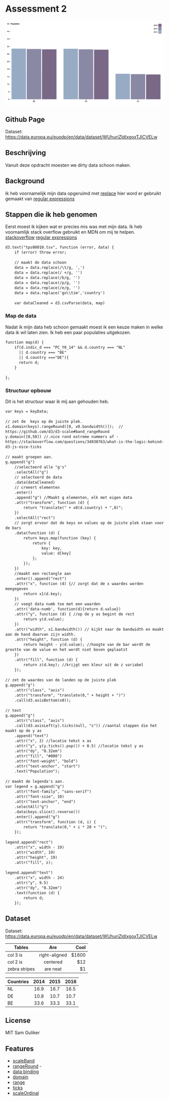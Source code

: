 # Assessment 2
![preview](preview.png)
## Github Page
Dataset: https://data.europa.eu/euodp/en/data/dataset/WUhuriZldIxgoxTJICVELw

## Beschrijving
Vanuit deze opdracht moesten we dirty data schoon maken.

## Background
Ik heb voornamelijk mijn data opgeruimd met [replace](https://developer.mozilla.org/en-US/docs/Web/JavaScript/Reference/Global_Objects/String/replace) hier word er gebruikt gemaakt van [regular expressions](https://developer.mozilla.org/en-US/docs/Web/JavaScript/Guide/Regular_Expressions)

## Stappen die ik heb genomen
Eerst moest ik kijken wat er precies mis was met mijn data.
Ik heb voornamlijk stack overflow gebruikt en MDN om mij te helpen.
[stackoverflow](https://stackoverflow.com/)
[regular expressions](https://developer.mozilla.org/en-US/docs/Web/JavaScript/Guide/Regular_Expressions)

```
d3.text("tps00010.tsv", function (error, data) {
    if (error) throw error;

    // maakt de data schoon
    data = data.replace(/\t/g, ',')
    data = data.replace(/ +/g, '')
    data = data.replace(/b/g, '')
    data = data.replace(/p/g, '')
    data = data.replace(/e/g, '')
    data = data.replace('go\\tim','country')

    var dataCleaned = d3.csvParse(data, map)

```

### Map de data
Nadat ik mijn data heb schoon gemaakt moest ik een keuze maken
in welke data ik wil laten zien. Ik heb een paar populaties uitgekozen.
```
function map(d) {
    if(d.indic_d === "PC_Y0_14" && d.country === "NL"
      || d.country === "BE"
      || d.country ==="DE"){
      return d;
    }

};
```
### Structuur opbouw
Dit is het structuur waar ik mij aan gehouden heb.
```
var keys = keyData;

// zet de  keys op de juiste plek.
x1.domain(keys).rangeRound([0, x0.bandwidth()]);  // https://github.com/d3/d3-scale#band_rangeRound
y.domain([0,50]) //.nice rond extreme nummers af - https://stackoverflow.com/questions/34930763/what-is-the-logic-behind-d3-js-nice-ticks

// maakt groepen aan.
g.append("g")
    //selecteerd alle "g's"
    .selectAll("g")
    // selecteerd de data
    .data(dataCleaned)
    // creeert elementen
    .enter()
    .append("g") //Maakt g elementen, elk met eigen data
    .attr("transform", function (d) {
        return "translate(" + x0(d.country) + ",0)";
    })
    .selectAll("rect")
    // zorgt ervoor dat de keys en values op de juiste plek staan voor de bars
    .data(function (d) {
        return keys.map(function (key) {
            return {
                key: key,
                value: d[key]
            };
        });
    })
    //maakt een rectangle aan
    .enter().append("rect")
    .attr("x", function (d) {// zorgt dat de x waardes worden meegegeven
        return x1(d.key);
    })
    // voegt data numb toe met een waarden
    .attr('data-numb', function(d){return d.value})
    .attr("y", function (d) { //op de y as begint de rect
        return y(d.value);
    })
    .attr("width", x1.bandwidth()) // kijkt naar de bandwidth en maakt aan de hand daarvan zijn width.
    .attr("height", function (d) {
        return height - y(d.value); //hoogte van de bar wordt de grootte van de value en het wordt niet boven geplaatst
    })
    .attr("fill", function (d) {
        return z(d.key); //krijgt een kleur uit de z variabel
    });

// zet de waardes van de landen op de juiste plek
g.append("g")
    .attr("class", "axis")
    .attr("transform", "translate(0," + height + ")")
    .call(d3.axisBottom(x0));

// text
g.append("g")
    .attr("class", "axis")
    .call(d3.axisLeft(y).ticks(null, "s")) //aantal stappen die het maakt op de y as
    .append("text")
    .attr("x", 2) //locatie tekst x as
    .attr("y", y(y.ticks().pop()) + 0.5) //locatie tekst y as
    .attr("dy", "0.32em")
    .attr("fill", "#000")
    .attr("font-weight", "bold")
    .attr("text-anchor", "start")
    .text("Population");

// maakt de legenda's aan.
var legend = g.append("g")
    .attr("font-family", "sans-serif")
    .attr("font-size", 10)
    .attr("text-anchor", "end")
    .selectAll("g")
    .data(keys.slice().reverse())
    .enter().append("g")
    .attr("transform", function (d, i) {
        return "translate(0," + i * 20 + ")";
    });

legend.append("rect")
    .attr("x", width - 19)
    .attr("width", 19)
    .attr("height", 19)
    .attr("fill", z);

legend.append("text")
    .attr("x", width - 24)
    .attr("y", 9.5)
    .attr("dy", "0.32em")
    .text(function (d) {
        return d;
    });
```


## Dataset
Dataset: https://data.europa.eu/euodp/en/data/dataset/WUhuriZldIxgoxTJICVELw

| Tables        | Are           | Cool  |
| ------------- |:-------------:| -----:|
| col 3 is      | right-aligned | $1600 |
| col 2 is      | centered      |   $12 |
| zebra stripes | are neat      |    $1 |

| Countries        | 2014           | 2015           | 2016           |
| ---------------- |:--------------:| :-------------:|:--------------:|
| NL               | 16.9           | 16.7           | 16.5           |
| DE               | 10.8           | 10.7           | 10.7           |
| BE               | 33.6           | 33.3           | 33.1           |

## License
MIT Sam Guliker

## Features
* [scaleBand](https://github.com/d3/d3-scale/blob/master/README.md#scaleBand)
* [rangeRound](https://github.com/d3/d3-scale#band_rangeRound) -
* [data binding](http://alignedleft.com/tutorials/d3/binding-data )
* [domain](https://github.com/d3/d3-scale/blob/master/README.md#quantize_domain)
* [range](https://github.com/d3/d3-scale/blob/master/README.md#quantize_range)
* [ticks](https://github.com/d3/d3-scale/blob/master/README.md#quantize_ticks)
* [scaleOrdinal](https://github.com/d3/d3-scale/blob/master/README.md#scaleOrdinal)

